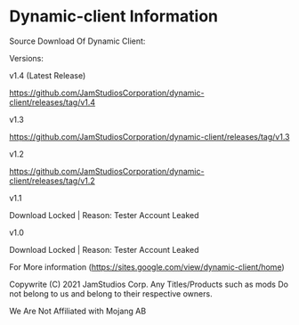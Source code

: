 # Dynamic-client Information
Source Download Of Dynamic Client:

Versions:

v1.4 (Latest Release)

https://github.com/JamStudiosCorporation/dynamic-client/releases/tag/v1.4

v1.3 

https://github.com/JamStudiosCorporation/dynamic-client/releases/tag/v1.3

v1.2

https://github.com/JamStudiosCorporation/dynamic-client/releases/tag/v1.2

v1.1

Download Locked | Reason: Tester Account Leaked

v1.0

Download Locked | Reason: Tester Account Leaked

For More information (https://sites.google.com/view/dynamic-client/home)

Copywrite (C) 2021 JamStudios Corp.
Any Titles/Products such as mods Do not belong to us and belong to their respective owners.

We Are Not Affiliated with Mojang AB
